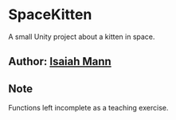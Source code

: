 # SpaceKitten
A small Unity project about a kitten in space.

## Author: [Isaiah Mann](http://isaiahmann.com/)

## Note
Functions left incomplete as a teaching exercise.
